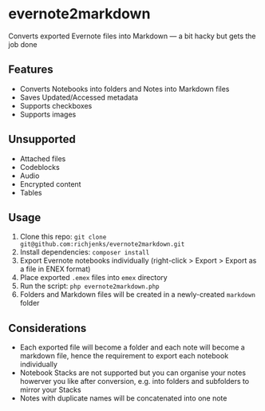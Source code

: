 # evernote2markdown

Converts exported Evernote files into Markdown — a bit hacky but gets the job done

## Features

- Converts Notebooks into folders and Notes into Markdown files
- Saves Updated/Accessed metadata
- Supports checkboxes
- Supports images

## Unsupported

- Attached files
- Codeblocks
- Audio
- Encrypted content
- Tables

## Usage

1. Clone this repo: `git clone git@github.com:richjenks/evernote2markdown.git`
1. Install dependencies: `composer install`
1. Export Evernote notebooks individually (right-click > Export > Export as a file in ENEX format)
1. Place exported `.emex` files into `emex` directory
1. Run the script: `php evernote2markdown.php`
1. Folders and Markdown files will be created in a newly-created `markdown` folder

## Considerations

- Each exported file will become a folder and each note will become a markdown file, hence the requirement to export each notebook individually
- Notebook Stacks are not supported but you can organise your notes howerver you like after conversion, e.g. into folders and subfolders to mirror your Stacks
- Notes with duplicate names will be concatenated into one note
